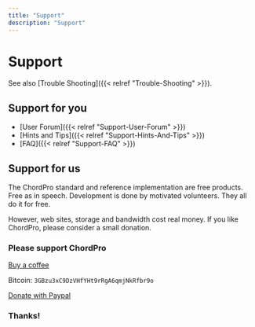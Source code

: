```yaml
---
title: "Support"
description: "Support"
---
```


# Support

See also [Trouble Shooting]({{< relref "Trouble-Shooting" >}}).

## Support for you

* [User Forum]({{< relref "Support-User-Forum" >}})
* [Hints and Tips]({{< relref "Support-Hints-And-Tips" >}})
* [FAQ]({{< relref "Support-FAQ" >}})

## Support for us

The ChordPro standard and reference implementation are free products.
Free as in speech. Development is done by motivated volunteers. They
all do it for free.

However, web sites, storage and bandwidth cost real money. If you
like ChordPro, please consider a small donation.

### Please support ChordPro

[Buy a coffee](https://ko-fi.com/chordpro)

Bitcoin: `3GBzu3xC9DzVHfYHt9rRgA6qmjNkRfbr9o`

[Donate with Paypal](https://www.paypal.com/cgi-bin/webscr?cmd=_donations&business=WDKWDE6R3KR98&lc=GB&item_name=ChordPro&currency_code=EUR&bn=PP-DonationsBF%3Abtn_donate_LG.gif%3ANonHosted)

### Thanks!
